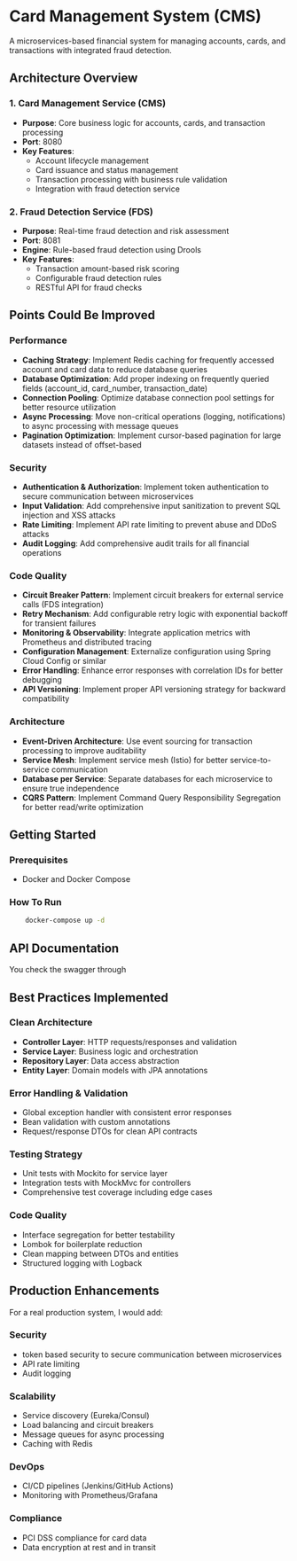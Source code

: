 # Card Management System (CMS)

A microservices-based financial system for managing accounts, cards, and transactions with integrated fraud detection.

## Architecture Overview

### 1. **Card Management Service (CMS)**
- **Purpose**: Core business logic for accounts, cards, and transaction processing
- **Port**: 8080
- **Key Features**:
  - Account lifecycle management
  - Card issuance and status management
  - Transaction processing with business rule validation
  - Integration with fraud detection service

### 2. **Fraud Detection Service (FDS)**
- **Purpose**: Real-time fraud detection and risk assessment
- **Port**: 8081
- **Engine**: Rule-based fraud detection using Drools
- **Key Features**:
  - Transaction amount-based risk scoring
  - Configurable fraud detection rules
  - RESTful API for fraud checks

## Points Could Be Improved

### Performance
- **Caching Strategy**: Implement Redis caching for frequently accessed account and card data to reduce database queries
- **Database Optimization**: Add proper indexing on frequently queried fields (account_id, card_number, transaction_date)
- **Connection Pooling**: Optimize database connection pool settings for better resource utilization
- **Async Processing**: Move non-critical operations (logging, notifications) to async processing with message queues
- **Pagination Optimization**: Implement cursor-based pagination for large datasets instead of offset-based

### Security
- **Authentication & Authorization**: Implement token authentication to secure communication between microservices
- **Input Validation**: Add comprehensive input sanitization to prevent SQL injection and XSS attacks
- **Rate Limiting**: Implement API rate limiting to prevent abuse and DDoS attacks
- **Audit Logging**: Add comprehensive audit trails for all financial operations

### Code Quality
- **Circuit Breaker Pattern**: Implement circuit breakers for external service calls (FDS integration)
- **Retry Mechanism**: Add configurable retry logic with exponential backoff for transient failures
- **Monitoring & Observability**: Integrate application metrics with Prometheus and distributed tracing
- **Configuration Management**: Externalize configuration using Spring Cloud Config or similar
- **Error Handling**: Enhance error responses with correlation IDs for better debugging
- **API Versioning**: Implement proper API versioning strategy for backward compatibility

### Architecture
- **Event-Driven Architecture**: Use event sourcing for transaction processing to improve auditability
- **Service Mesh**: Implement service mesh (Istio) for better service-to-service communication
- **Database per Service**: Separate databases for each microservice to ensure true independence
- **CQRS Pattern**: Implement Command Query Responsibility Segregation for better read/write optimization

## Getting Started

### Prerequisites
- Docker and Docker Compose

### How To Run
```bash
    docker-compose up -d
```

## API Documentation
You check the swagger through 


## Best Practices Implemented

### **Clean Architecture**
- **Controller Layer**: HTTP requests/responses and validation
- **Service Layer**: Business logic and orchestration
- **Repository Layer**: Data access abstraction
- **Entity Layer**: Domain models with JPA annotations

### **Error Handling & Validation**
- Global exception handler with consistent error responses
- Bean validation with custom annotations
- Request/response DTOs for clean API contracts

### **Testing Strategy**
- Unit tests with Mockito for service layer
- Integration tests with MockMvc for controllers
- Comprehensive test coverage including edge cases

### **Code Quality**
- Interface segregation for better testability
- Lombok for boilerplate reduction
- Clean mapping between DTOs and entities
- Structured logging with Logback

## Production Enhancements

For a real production system, I would add:

### **Security**
- token based security to secure communication between microservices 
- API rate limiting
- Audit logging

### **Scalability**
- Service discovery (Eureka/Consul)
- Load balancing and circuit breakers
- Message queues for async processing
- Caching with Redis

### **DevOps**
- CI/CD pipelines (Jenkins/GitHub Actions)
- Monitoring with Prometheus/Grafana

### **Compliance**
- PCI DSS compliance for card data
- Data encryption at rest and in transit